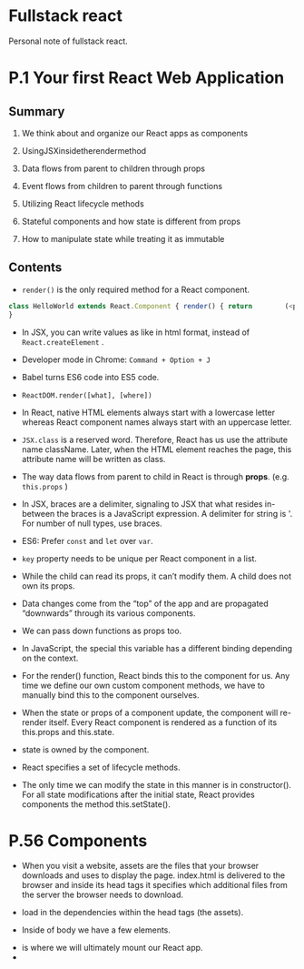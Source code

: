 # Fullstack react

Personal note of fullstack react.

# P.1 Your first React Web Application 

## Summary

 1. We think about and organize our React apps as components

 2. UsingJSXinsidetherendermethod

 3. Data flows from parent to children through props

 4. Event flows from children to parent through functions

 5. Utilizing React lifecycle methods

 6. Stateful components and how state is different from props

 7. How to manipulate state while treating it as immutable

## Contents

- `render()` is the only required method for a React component.

```js
class HelloWorld extends React.Component { render() { return        (<p>Hello, world!</p>) }
}
```

- In JSX, you can write values as like in html format, instead of `React.createElement` .

- Developer mode in Chrome: `Command + Option + J`

- Babel turns ES6 code into ES5 code.

- `ReactDOM.render([what], [where])`

- In React, native HTML elements always start with a lowercase letter whereas React component names always start with an uppercase letter.

- `JSX.class` is a reserved word. Therefore, React has us use the attribute name className. Later, when the HTML element reaches the page, this attribute name will be written as class.


- The way data flows from parent to child in React is through **props**. (e.g. `this.props` )

- In JSX, braces are a delimiter, signaling to JSX that what resides in-between the braces is a JavaScript expression. A delimiter for string is '. For number of null types, use braces.

- ES6: Prefer `const` and `let` over `var`.

- `key` property needs to be unique per React component in a list.

- While the child can read its props, it can’t modify them. A child does not own its props.

- Data changes come from the “top” of the app and are propagated “downwards” through its various components.

- We can pass down functions as props too.

- In JavaScript, the special this variable has a different binding depending on the context.

- For the render() function, React binds this to the component for us. Any time we define our own custom component methods, we have to manually bind this to the component ourselves.

- When the state or props of a component update, the component will re-render itself.
Every React component is rendered as a function of its this.props and this.state. 

- state is owned by the component.

- React specifies a set of lifecycle methods.

- The only time we can modify the state in this manner is in constructor(). For all state modifications after the initial state, React provides components the method this.setState().

# P.56 Components

- When you visit a website, assets are the files that your browser downloads and uses to display the page. index.html is delivered to the browser and inside its head tags it specifies which additional files from the server the browser needs to download.

- load in the dependencies within the head tags (the assets).

- Inside of body we have a few elements.

- <div> is where we will ultimately mount our React app.

- <script> tag is where we instruct the browser to load app.js into the page.

- When developing a React app from scratch:

1. Break the app into components

2. Build a static version of the app

3. Determine what should be stateful

4. Determine in which component each piece of state should live 5. Hard-code initial states

6. Add inverse data flow

7. Add server communication




